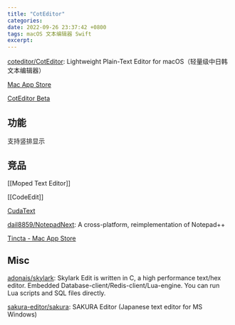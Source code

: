 ```yaml
---
title: "CotEditor"
categories: 
date: 2022-09-26 23:37:42 +0800
tags: macOS 文本编辑器 Swift
excerpt: 
---
```



[coteditor/CotEditor](https://github.com/coteditor/CotEditor): Lightweight Plain-Text Editor for macOS（轻量级中日韩文本编辑器）



[Mac App Store](https://itunes.apple.com/app/coteditor/id1024640650?ls=1)

[CotEditor Beta](https://coteditor.com/beta)

## 功能

支持竖排显示






## 竞品

[[Moped Text Editor]]

[[CodeEdit]]


[CudaText](https://cudatext.github.io)

[dail8859/NotepadNext](https://github.com/dail8859/NotepadNext): A cross-platform, reimplementation of Notepad++

[Tincta - Mac App Store](https://apps.apple.com/app/tincta/id448340648)



## Misc


[adonais/skylark](https://github.com/adonais/skylark): Skylark Edit is written in C, a high performance text/hex editor. Embedded Database-client/Redis-client/Lua-engine. You can run Lua scripts and SQL files directly.

[sakura-editor/sakura](https://github.com/sakura-editor/sakura): SAKURA Editor (Japanese text editor for MS Windows)





